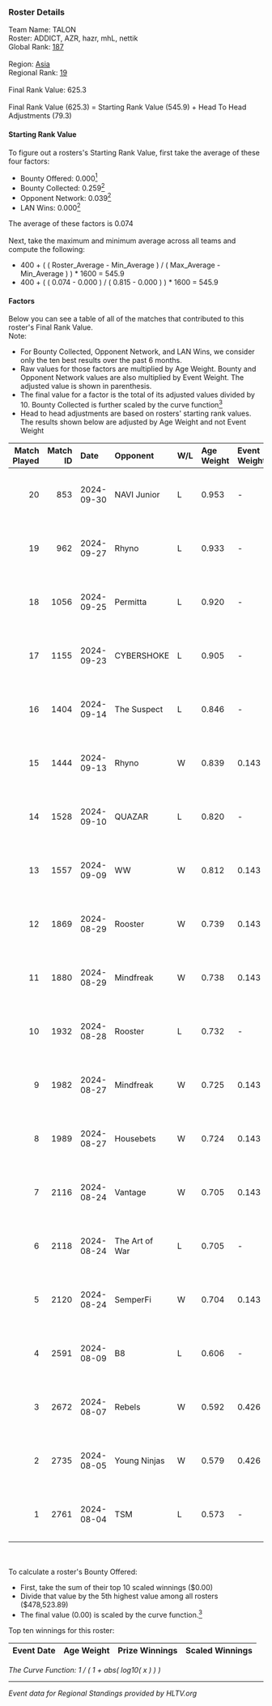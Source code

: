 ### Roster Details<br />
Team Name: TALON<br />
Roster: ADDICT, AZR, hazr, mhL, nettik<br />
Global Rank: [187](../../standings_global_2024_11_06.md)<br />
<br />
Region: [Asia]( ../../standings_asia_2024_11_06.md)<br />
Regional Rank: [19]( ../../standings_asia_2024_11_06.md)<br />
<br />
Final Rank Value:  625.3<br />
<br />
Final Rank Value (625.3) = Starting Rank Value (545.9) + Head To Head Adjustments (79.3)<br />

#### Starting Rank Value<br />
To figure out a rosters's Starting Rank Value, first take the average of these four factors:<br />
- Bounty Offered: 0.000[<sup>1</sup>](#table2)
- Bounty Collected: 0.259[<sup>2</sup>](#table1)
- Opponent Network: 0.039[<sup>2</sup>](#table1)
- LAN Wins: 0.000[<sup>2</sup>](#table1)

The average of these factors is 0.074<br />
<br />
Next, take the maximum and minimum average across all teams and compute the following:<br />
- 400 + ( ( Roster_Average - Min_Average ) / ( Max_Average - Min_Average ) ) * 1600 = 545.9
- 400 + ( ( 0.074 - 0.000 ) / ( 0.815 - 0.000 ) ) * 1600 = 545.9


#### Factors<br />
Below you can see a table of all of the matches that contributed to this roster's Final Rank Value.<br />
Note:<br />

- For Bounty Collected, Opponent Network, and LAN Wins, we consider only the ten best results over the past 6 months.
- Raw values for those factors are multiplied by Age Weight. Bounty and Opponent Network values are also multiplied by Event Weight. The adjusted value is shown in parenthesis.
- The final value for a factor is the total of its adjusted values divided by 10. Bounty Collected is further scaled by the curve function[<sup>3</sup>](#curveFunction)
- Head to head adjustments are based on rosters' starting rank values. The results shown below are adjusted by Age Weight and not Event Weight
<span id="table1"></span><br />


| Match Played | Match ID | Date       | Opponent       | W/L | Age Weight | Event Weight | Bounty Collected | Opponent Network | LAN Wins  | H2H Adj. | Roster                         |
| -: | -: | :- | :- | :- | :- | :- | :- | :- | :- | -: | :- |
|           20 |      853 | 2024-09-30 | NAVI Junior    | L   | 0.953      | -            | -                | -                | -         |    -3.24 | ADDICT, AZR, hazr, mhL, nettik |
|           19 |      962 | 2024-09-27 | Rhyno          | L   | 0.933      | -            | -                | -                | -         |    -7.93 | ADDICT, AZR, hazr, mhL, nettik |
|           18 |     1056 | 2024-09-25 | Permitta       | L   | 0.920      | -            | -                | -                | -         |    -5.33 | ADDICT, AZR, hazr, mhL, nettik |
|           17 |     1155 | 2024-09-23 | CYBERSHOKE     | L   | 0.905      | -            | -                | -                | -         |    -3.89 | ADDICT, AZR, hazr, mhL, nettik |
|           16 |     1404 | 2024-09-14 | The Suspect    | L   | 0.846      | -            | -                | -                | -         |    -9.21 | ADDICT, AZR, hazr, mhL, nettik |
|           15 |     1444 | 2024-09-13 | Rhyno          | W   | 0.839      | 0.143        | 0.018 (0.002)    | 0.425 (0.051)    | 0 (0.000) |    19.32 | ADDICT, AZR, hazr, mhL, nettik |
|           14 |     1528 | 2024-09-10 | QUAZAR         | L   | 0.820      | -            | -                | -                | -         |   -10.99 | ADDICT, AZR, hazr, mhL, nettik |
|           13 |     1557 | 2024-09-09 | WW             | W   | 0.812      | 0.143        | 0.000 (0.000)    | 0.199 (0.023)    | 0 (0.000) |     9.29 | ADDICT, AZR, hazr, mhL, nettik |
|           12 |     1869 | 2024-08-29 | Rooster        | W   | 0.739      | 0.143        | 0.013 (0.001)    | 0.264 (0.028)    | 0 (0.000) |    15.38 | ADDICT, AZR, hazr, mhL, nettik |
|           11 |     1880 | 2024-08-29 | Mindfreak      | W   | 0.738      | 0.143        | 0.005 (0.001)    | 0.233 (0.025)    | 0 (0.000) |    14.83 | ADDICT, AZR, hazr, mhL, nettik |
|           10 |     1932 | 2024-08-28 | Rooster        | L   | 0.732      | -            | -                | -                | -         |    -7.34 | ADDICT, AZR, hazr, mhL, nettik |
|            9 |     1982 | 2024-08-27 | Mindfreak      | W   | 0.725      | 0.143        | 0.005 (0.000)    | 0.233 (0.024)    | 0 (0.000) |    14.96 | ADDICT, AZR, hazr, mhL, nettik |
|            8 |     1989 | 2024-08-27 | Housebets      | W   | 0.724      | 0.143        | 0.003 (0.000)    | 0.157 (0.016)    | 0 (0.000) |    14.25 | ADDICT, AZR, hazr, mhL, nettik |
|            7 |     2116 | 2024-08-24 | Vantage        | W   | 0.705      | 0.143        | 0.000 (0.000)    | 0.110 (0.011)    | 0 (0.000) |     9.74 | ADDICT, AZR, hazr, mhL, nettik |
|            6 |     2118 | 2024-08-24 | The Art of War | L   | 0.705      | -            | -                | -                | -         |    -7.54 | ADDICT, AZR, hazr, mhL, nettik |
|            5 |     2120 | 2024-08-24 | SemperFi       | W   | 0.704      | 0.143        | 0.000 (0.000)    | 0.109 (0.011)    | 0 (0.000) |     8.73 | ADDICT, AZR, hazr, mhL, nettik |
|            4 |     2591 | 2024-08-09 | B8             | L   | 0.606      | -            | -                | -                | -         |    -0.38 | ADDICT, AZR, hazr, mhL, nettik |
|            3 |     2672 | 2024-08-07 | Rebels         | W   | 0.592      | 0.426        | 0.032 (0.008)    | 0.516 (0.130)    | 0 (0.000) |    16.52 | ADDICT, AZR, hazr, mhL, nettik |
|            2 |     2735 | 2024-08-05 | Young Ninjas   | W   | 0.579      | 0.426        | 0.003 (0.001)    | 0.278 (0.069)    | 0 (0.000) |    14.06 | ADDICT, AZR, hazr, mhL, nettik |
|            1 |     2761 | 2024-08-04 | TSM            | L   | 0.573      | -            | -                | -                | -         |    -1.91 | ADDICT, AZR, hazr, mhL, nettik |

<br />
<span id="table2"></span><br />
To calculate a roster's Bounty Offered:<br />

- First, take the sum of their top 10 scaled winnings ($0.00)
- Divide that value by the 5th highest value among all rosters ($478,523.89)
- The final value (0.00) is scaled by the curve function.[<sup>3</sup>](#curveFunction)

Top ten winnings for this roster:<br />

| Event Date | Age Weight | Prize Winnings | Scaled Winnings |
| :- | -: | :- | :- |


<span id="curveFunction"></span>_The Curve Function: 1 / ( 1 + abs( log10( x ) ) )_<br />

---
_Event data for Regional Standings provided by HLTV.org_<br />
